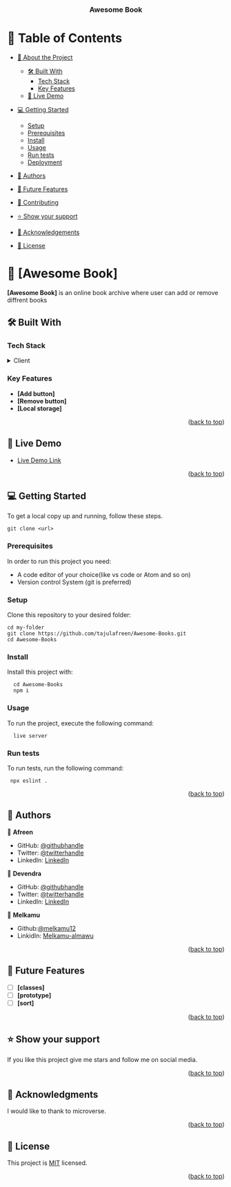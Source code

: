 <a name="readme-top"></a>

<div align="center">
  
  <h3><b>Awesome Book</b></h3>

</div>

<!-- TABLE OF CONTENTS -->

# 📗 Table of Contents

- [📖 About the Project](#about-project)
  - [🛠 Built With](#built-with)
    - [Tech Stack](#tech-stack)
    - [Key Features](#key-features)
  - [🚀 Live Demo](#live-demo)
- [💻 Getting Started](#getting-started)
  - [Setup](#setup)
  - [Prerequisites](#prerequisites)
  - [Install](#install)
  - [Usage](#usage)
  - [Run tests](#run-tests)
  - [Deployment](#deployment)
- [👥 Authors](#authors)
- [🔭 Future Features](#future-features)
- [🤝 Contributing](#contributing)
- [⭐️ Show your support](#support)
- [🙏 Acknowledgements](#acknowledgements)

- [📝 License](#license)

<!-- PROJECT DESCRIPTION -->

# 📖 [Awesome Book] <a name="about-project"></a>

**[Awesome Book]** is an online book archive where user can add or remove diffrent books

## 🛠 Built With <a name="built-with"></a>

### Tech Stack <a name="tech-stack"></a>

<details>
  <summary>Client</summary>
  <ul>
    <li><a href="https://html5.org/">HTML</a></li>
    <li><a href="https://css.org/">CSS</a></li>
    <li><a href="https://js.org/">JS</a></li>
  </ul>
</details>

<!-- Features -->

### Key Features <a name="key-features"></a>

- **[Add button]**
- **[Remove button]**
- **[Local storage]**

<p align="right">(<a href="#readme-top">back to top</a>)</p>

<!-- LIVE DEMO -->

## 🚀 Live Demo <a name="live-demo"></a>

- [Live Demo Link](https://tajulafreen.github.io/Awesome-Books/#books)

<p align="right">(<a href="#readme-top">back to top</a>)</p>

<!-- GETTING STARTED -->

## 💻 Getting Started <a name="getting-started"></a>

To get a local copy up and running, follow these steps.

```
git clone <url>
```

### Prerequisites

In order to run this project you need:

- A code editor of your choice(like vs code or Atom and so on)
- Version control System (git is preferred)

### Setup

Clone this repository to your desired folder:

```
cd my-folder
git clone https://github.com/tajulafreen/Awesome-Books.git
cd Awesome-Books
```

### Install

Install this project with:

```
  cd Awesome-Books
  npm i
```

### Usage

To run the project, execute the following command:

```
  live server
```

### Run tests

To run tests, run the following command:

```
 npx eslint .
```

<p align="right">(<a href="#readme-top">back to top</a>)</p>

<!-- AUTHORS -->

## 👥 Authors <a name="authors"></a>

👤 **Afreen**

- GitHub: [@githubhandle](https://github.com/tajulafreen)
- Twitter: [@twitterhandle](https://twitter.com/tajulafreen)
- LinkedIn: [LinkedIn](https://linkedin.com/in/linkedinhandle)

👤 **Devendra**

- GitHub: [@githubhandle](https://github.com/devendra-alt)
- Twitter: [@twitterhandle](https://twitter.com/Devendra5101)
- LinkedIn: [LinkedIn](https://www.linkedin.com/in/devendramulewa/)

👤 **Melkamu**

- Github:[@melkamu12](https://github.com/melkamu12)
- LinkidIn: [Melkamu-almawu](https://www.linkedin.com/in/melkamu-almawu/)

<p align="right">(<a href="#readme-top">back to top</a>)</p>

<!-- FUTURE FEATURES -->

## 🔭 Future Features <a name="future-features"></a>

- [ ] **[classes]**
- [ ] **[prototype]**
- [ ] **[sort]**

<p align="right">(<a href="#readme-top">back to top</a>)</p>

<!-- CONTRIBUTING -->

## ⭐️ Show your support <a name="support"></a>

If you like this project give me stars and follow me on social media.

<p align="right">(<a href="#readme-top">back to top</a>)</p>

<!-- ACKNOWLEDGEMENTS -->

## 🙏 Acknowledgments <a name="acknowledgements"></a>

I would like to thank to microverse.

<p align="right">(<a href="#readme-top">back to top</a>)</p>

<!-- LICENSE -->

## 📝 License <a name="license"></a>

This project is [MIT](./LICENSE) licensed.

<p align="right">(<a href="#readme-top">back to top</a>)</p>
